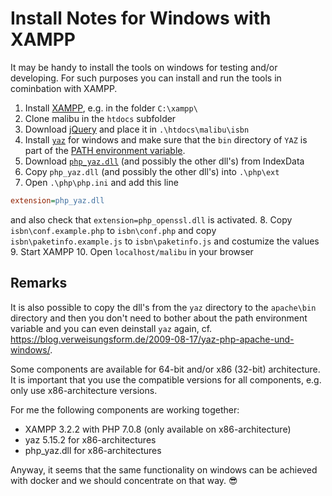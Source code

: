 # Install Notes for Windows with XAMPP

It may be handy to install the tools on
windows for testing and/or developing.
For such purposes you can install and
run the tools in cominbation with
XAMPP.

 1. Install [XAMPP](https://www.apachefriends.org/), e.g. in the folder `C:\xampp\`
 2. Clone malibu in the `htdocs` subfolder
 3. Download [jQuery](https://code.jquery.com/jquery-2.1.1.min.js) and place it in `.\htdocs\malibu\isbn`
 4. Install [`yaz`](http://www.indexdata.com/yaz) for windows and make sure that the `bin` directory of `YAZ` is part of the [PATH environment variable](https://cloud.githubusercontent.com/assets/5199995/17752243/2fcc2c92-64cb-11e6-915e-02879865ed8f.png).
 5. Download [`php_yaz.dll`](http://ftp.indexdata.dk/pub/phpyaz/windows/) (and possibly the other dll's) from IndexData
 6. Copy `php_yaz.dll` (and possibly the other dll's) into `.\php\ext`
 7. Open `.\php\php.ini` and add this line
 ```ini
 extension=php_yaz.dll
 ```
 and also check that `extension=php_openssl.dll` is activated.
 8. Copy `isbn\conf.example.php` to `isbn\conf.php` and copy `isbn\paketinfo.example.js` to `isbn\paketinfo.js` and costumize the values
 9. Start XAMPP
 10. Open `localhost/malibu` in your browser

## Remarks

It is also possible to copy the dll's from the `yaz` directory to the `apache\bin` directory and then you don't need to bother about the path environment variable and you can even deinstall `yaz` again, cf. https://blog.verweisungsform.de/2009-08-17/yaz-php-apache-und-windows/.

Some components are available for 64-bit and/or x86 (32-bit) architecture. It is important that you use the compatible versions for all components, e.g. only use x86-architecture versions.
 
For me the following components are working together:
 * XAMPP 3.2.2 with PHP 7.0.8 (only available on x86-architecture)
 * yaz 5.15.2 for x86-architectures
 * php_yaz.dll for x86-architectures

Anyway, it seems that the same functionality on windows can be achieved with docker and we should concentrate on that way. :sunglasses:
